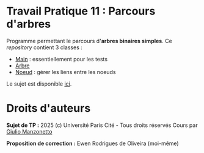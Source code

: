 # Travail Pratique 11 : Parcours d'arbres

Programme permettant le parcours d'**arbres binaires simples**.
Ce *repository* contient 3 classes :
- [Main](./Main.java) : essentiellement pour les tests
- [Arbre](./Arbre.java)
- [Noeud](./Noeud.java) : gérer les liens entre les noeuds

Le sujet est disponible [ici](./Sujet.pdf).

# Droits d'auteurs

**Sujet de TP :**
2025 (c) Université Paris Cité - Tous droits réservés
Cours par [Giulio Manzonetto](https://www.irif.fr/~gmanzone/)

**Proposition de correction :** Ewen Rodrigues de Oliveira (moi-même)
